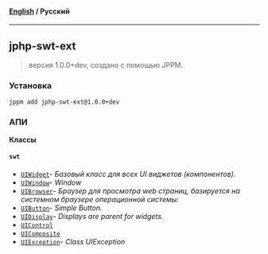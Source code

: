 #### [English](README.md) / **Русский**

---

## jphp-swt-ext
> версия 1.0.0+dev, создано с помощью JPPM.


### Установка
```
jppm add jphp-swt-ext@1.0.0+dev
```

### АПИ
**Классы**

#### `swt`

- [`UIWidget`](https://github.com/jphp-compiler/jphp-swt-ext/blob/master/jphp-swt-ext/api-docs/classes/swt/UIWidget.ru.md)- _Базовый класс для всех UI виджетов (компонентов)._
- [`UIWindow`](https://github.com/jphp-compiler/jphp-swt-ext/blob/master/jphp-swt-ext/api-docs/classes/swt/UIWindow.ru.md)- _Window_
- [`UIBrowser`](https://github.com/jphp-compiler/jphp-swt-ext/blob/master/jphp-swt-ext/api-docs/classes/swt/UIBrowser.ru.md)- _Браузер для просмотра web страниц, базируется на системном браузере операционной системы:_
- [`UIButton`](https://github.com/jphp-compiler/jphp-swt-ext/blob/master/jphp-swt-ext/api-docs/classes/swt/UIButton.ru.md)- _Simple Button._
- [`UIDisplay`](https://github.com/jphp-compiler/jphp-swt-ext/blob/master/jphp-swt-ext/api-docs/classes/swt/UIDisplay.ru.md)- _Displays are parent for widgets._
- [`UIControl`](https://github.com/jphp-compiler/jphp-swt-ext/blob/master/jphp-swt-ext/api-docs/classes/swt/UIControl.ru.md)
- [`UIComposite`](https://github.com/jphp-compiler/jphp-swt-ext/blob/master/jphp-swt-ext/api-docs/classes/swt/UIComposite.ru.md)
- [`UIException`](https://github.com/jphp-compiler/jphp-swt-ext/blob/master/jphp-swt-ext/api-docs/classes/swt/UIException.ru.md)- _Class UIException_